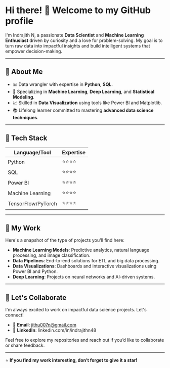 # Hi there! 👋 Welcome to my GitHub profile

I'm Indrajith N, a passionate **Data Scientist** and **Machine Learning Enthusiast** driven by curiosity and a love for problem-solving.
My goal is to turn raw data into impactful insights and build intelligent systems that empower decision-making.

---

## 🚀 About Me
- 📊 Data wrangler with expertise in **Python**, **SQL**.
- 🧠 Specializing in **Machine Learning**, **Deep Learning**, and **Statistical Modeling**.
- 📈 Skilled in **Data Visualization** using tools like Power BI and Matplotlib.
- 📚 Lifelong learner committed to mastering **advanced data science techniques**.

---

## 🔧 Tech Stack

| Language/Tool     | Expertise       |  
|-------------------|-----------------|
| Python            | ⭐⭐⭐⭐      |
| SQL               | ⭐⭐⭐⭐      |
| Power BI          | ⭐⭐⭐⭐      |
| Machine Learning  | ⭐⭐⭐⭐      |
| TensorFlow/PyTorch| ⭐⭐⭐⭐      |

---

## 📂 My Work
Here's a snapshot of the type of projects you'll find here:

- **Machine Learning Models**: Predictive analytics, natural language processing, and image classification.
- **Data Pipelines**: End-to-end solutions for ETL and big data processing.
- **Data Visualizations**: Dashboards and interactive visualizations using Power BI and Python.
- **Deep Learning**: Projects on neural networks and AI-driven systems.

---

## 🤝 Let's Collaborate
I'm always excited to work on impactful data science projects. Let's connect!

- 📧 **Email**: jithu007n@gmail.com
- 💼 **LinkedIn**: linkedin.com/in/indrajithn48

Feel free to explore my repositories and reach out if you’d like to collaborate or share feedback.

---

⭐ **If you find my work interesting, don’t forget to give it a star!**
